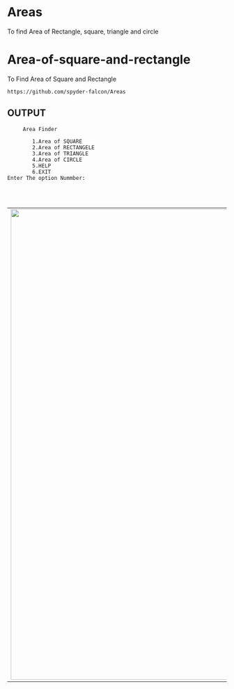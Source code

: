 # Areas
To find Area of Rectangle, square, triangle and circle

# Area-of-square-and-rectangle
To Find Area of Square and Rectangle
```
https://github.com/spyder-falcon/Areas
```
## OUTPUT
```
     Area Finder

        1.Area of SQUARE
        2.Area of RECTANGELE
        3.Area of TRIANGLE
        4.Area of CIRCLE
        5.HELP
        6.EXIT
Enter The option Nummber:


```



<div align="center">
  <table align="center" border="0" >
  <tr>
    <td> <img width="1080"
src="https://lh3.googleusercontent.com/a-/AOh14GgGx98S4KBoPV4vfSPSf-GlPO9_o50lczgQ2tbYRQ=s192-c-mo"/></td>
  </tr>
</table>
  </div>
